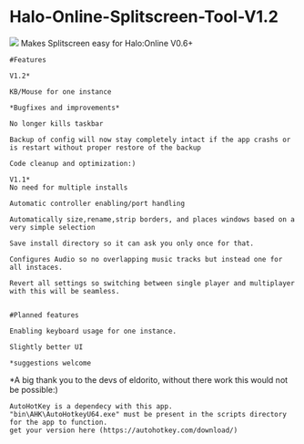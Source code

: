 # Halo-Online-Splitscreen-Tool-V1.2
<img src="https://i.imgur.com/7hetQGX.png"/>
Makes Splitscreen easy for Halo:Online V0.6+
	
	#Features
	
	V1.2*
	
	KB/Mouse for one instance
	
	*Bugfixes and improvements*
	
	No longer kills taskbar
	
	Backup of config will now stay completely intact if the app crashs or is restart without proper restore of the backup

	Code cleanup and optimization:)
	
	V1.1*
	No need for multiple installs

	Automatic controller enabling/port handling

	Automatically size,rename,strip borders, and places windows based on a very simple selection

	Save install directory so it can ask you only once for that.

	Configures Audio so no overlapping music tracks but instead one for all instaces.

	Revert all settings so switching between single player and multiplayer with this will be seamless.


	#Planned features

	Enabling keyboard usage for one instance.

	Slightly better UI

	*suggestions welcome

*A big thank you to the devs of eldorito, without there work this would not be possible:)

	AutoHotKey is a dependecy with this app.
	"bin\AHK\AutoHotkeyU64.exe" must be present in the scripts directory for the app to function.
	get your version here (https://autohotkey.com/download/)
